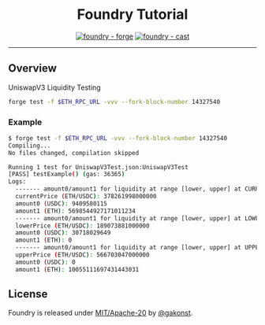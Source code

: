 <div align="center">

# Foundry Tutorial 
[![foundry - forge](https://img.shields.io/static/v1?label=foundry&message=forge&color=2ea44f&logo=solidity&logoColor=white)](https://github.com/gakonst/foundry)
[![foundry - cast](https://img.shields.io/badge/foundry-cast-blueviolet?logo=ethereum&logoColor=white)](https://github.com/gakonst/foundry)

</div>

---


## Overview

UniswapV3 Liquidity Testing

```sh
forge test -f $ETH_RPC_URL -vvv --fork-block-number 14327540
```

### Example

```sh
$ forge test -f $ETH_RPC_URL -vvv --fork-block-number 14327540
Compiling...
No files changed, compilation skipped

Running 1 test for UniswapV3Test.json:UniswapV3Test
[PASS] testExample() (gas: 36365)
Logs:
  ------- amount0/amount1 for liquidity at range [lower, upper] at CURRENT price
  currentPrice (ETH/USDC): 378261998000000
  amount0 (USDC): 9409580115
  amount1 (ETH): 5698544927171011234
  ------- amount0/amount1 for liquidity at range [lower, upper] at LOWER price
  lowerPrice (ETH/USDC): 189073881000000
  amount0 (USDC): 30718029649
  amount1 (ETH): 0
  ------- amount0/amount1 for liquidity at range [lower, upper] at UPPER price
  upperPrice (ETH/USDC): 566703047000000
  amount0 (USDC): 0
  amount1 (ETH): 10055111697431443031
```

## License

Foundry is released under [MIT/Apache-20](/LICENSE) by [@gakonst](https://github.com/gakonst).
